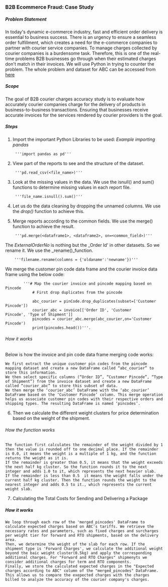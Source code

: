### B2B Ecommerce Fraud: Case Study

##### Problem Statement

In today's dynamic e-commerce industry, fast and efficient order delivery is essential to business success. There is an urgency  to ensure a seamless order fulfillment, which creates a need for the e-commerce companies to partner with courier service companies. To manage charges collected by courier companies is a burdensome task. Therefore, this is one of the real-time problems B2B businesses go through when their estimated charges don't match in their invoices. We will use Python in trying to counter the problem.
The whole problem and dataset for ABC can be accessed from [here](https://statso.io/b2b-ecommerce-fraud-case-study/#google_vignette)

##### Scope
The goal of B2B courier charges accuracy study is to evaluate how accurately courier companies charge for the delivery of products in business-to-business transactions. Ensuring that businesses receive accurate invoices for the services rendered by courier providers is the goal.

##### Steps
1. Import the important Python Libraries to be used:
    _Example importing pandas_
        
        '''import pandas as pd'''
2. View part of the reports to see and  the structure of the dataset.
        
        '''pd.read_csv(<file_name>)'''
3. Look at the missing values in the data. We use the isnull() and sum() functions to determine missing values in each report file.
        
        '''file_name.isnull().sum()'''
4. Let us do the data cleaning by dropping the unnamed columns. We use the _drop()_ function to achieve this.
5. Merge reports according to the common fields. We use the merge() function to achieve the result.

        '''pd.merge(<dataframe1>, <dataframe2>, on=<common_field>)'''
        
The _ExternalOrderNo_ is nothing but the _Order Id' in other datasets. So we rename it. We use the _rename()_function.

        '''filename.rename(columns = {'oldaname':'newname'})'''

We merge the customer pin code data frame and the courier invoice data frame using the below code:

            '''# Map the courier invoice and pincode mapping based on Pincode
                # First drop duplicates from the pincode

                abc_courier = pinCode.drop_duplicates(subset=['Customer Pincode'])
                courier_abc = invoice[['Order ID', 'Customer        Pincode', 'Type of Shipment']]
                pincodes = courier_abc.merge(abc_courier,on='Customer Pincode')
                print(pincodes.head())'''.

###### How it works
        
Below is how the invoice and pin code data frame merging code works:

    We first extract the unique customer pin codes from the pincode mapping dataset and create a new DataFrame called “abc_courier” to store this information.
    We then select specific columns (“Order ID”, “Customer Pincode”, “Type of Shipment”) from the invoice dataset and create a new DataFrame called “courier_abc” to store this subset of data.
    We then merge the ‘courier_abc’ DataFrame with the ‘abc_courier’ DataFrame based on the ‘Customer Pincode’ column. This merge operation helps us associate customer pin codes with their respective orders and shipping types. The resulting DataFrame is named ‘pincodes’.

6. Then we calculate the different weight clusters for price determination based on the weight of the shipment.
###### How the function works

    The function first calculates the remainder of the weight divided by 1 then the value is rounded off to one decimal place. If the remainder is 0.0, it means the weight is a multiple of 1 kg, and the function returns the weight as it is.
    If the remainder is greater than 0.5, it means that the weight exceeds the next half kg cluster. So the function rounds it to the next integer and adds 1.0 to it, which represents the next heavier slab.
    If the remainder is less than 0.5  it means the weight falls under the current half kg cluster. Then the function rounds the weight to the nearest integer and adds 0.5 to it., which represents the current weight slab.

7. Calculating the Total Costs for Sending and Delivering a Package
##### How it works
    We loop through each row of the 'merged_pincodes' DataFrame to calculate expected charges based on ABC's tariffs. We retrieve the necessary rates and parameters, such as fixed charges and surcharges per weight tier for forward and RTO shipments, based on the delivery area.
    Then, we determine the weight of the slab for each row. If the shipment type is 'Forward Charges', we calculate the additional weight beyond the baic weight cluster(0.5kg) and apply the corresponding additional charges. For "Forward and RTO Charges" shipmenyts we consider additional charges for term and RTO components.
    Finally, we store the calculated expected charges in the "Expected charges according to ABC" column of the "merged_pincodes" DataFrame. This allows us to compare the exepected charges with the charges billed to analyze the accuracy of the courier company's charges.
